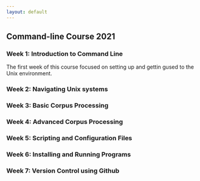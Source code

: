 ```yaml
---
layout: default
---
```


## Command-line Course 2021


### **Week 1:** Introduction to Command Line
The first week of this course focused on setting up and gettin gused to the Unix environment. 
### **Week 2:** Navigating Unix systems
### **Week 3:** Basic Corpus Processing
### **Week 4:** Advanced Corpus Processing
### **Week 5:** Scripting and Configuration Files
### **Week 6:** Installing and Running Programs
### **Week 7:** Version Control using Github

